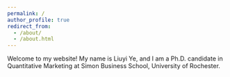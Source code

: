 ```yaml
---
permalink: /
author_profile: true
redirect_from: 
  - /about/
  - /about.html
---
```


Welcome to my website! My name is Liuyi Ye, and I am a Ph.D. candidate in Quantitative Marketing at Simon Business School, University of Rochester. 

